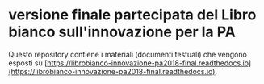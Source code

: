 # versione finale partecipata del Libro bianco sull'innovazione per la PA


Questo repository contiene i materiali (documenti testuali) che vengono esposti su [https://librobianco-innovazione-pa2018-final.readthedocs.io](https://librobianco-innovazione-pa2018-final.readthedocs.io). 





